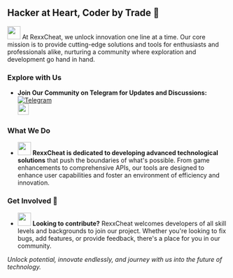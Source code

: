 ## Hacker at Heart, Coder by Trade 🚀

<img src="https://uxwing.com/wp-content/themes/uxwing/download/web-app-development/api-icon.png" width="30" height="30"> At RexxCheat, we unlock innovation one line at a time. Our core mission is to provide cutting-edge solutions and tools for enthusiasts and professionals alike, nurturing a community where exploration and development go hand in hand.

### Explore with Us

- **Join Our Community on Telegram for Updates and Discussions:**
  <br>[![Telegram](https://img.shields.io/badge/Telegram-Join%20Us-blue?logo=telegram)](https://t.me/RexxCheat)
  <br><img src="https://cdn.dribbble.com/userupload/10585826/file/original-c92e1bfe002f2ea8c95686719c2e5817.gif" width="25" height="25">

### What We Do 

- <img src="https://icons.veryicon.com/png/o/object/material-design-icons/work-15.png" width="30" height="30"> **RexxCheat is dedicated to developing advanced technological solutions** that push the boundaries of what's possible. From game enhancements to comprehensive APIs, our tools are designed to enhance user capabilities and foster an environment of efficiency and innovation.

### Get Involved 🤝

- <img src="https://cdn-icons-png.flaticon.com/512/10270/10270175.png" width="30" height="30"> **Looking to contribute?** RexxCheat welcomes developers of all skill levels and backgrounds to join our project. Whether you're looking to fix bugs, add features, or provide feedback, there's a place for you in our community.

*Unlock potential, innovate endlessly, and journey with us into the future of technology.*
